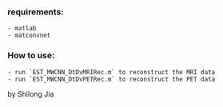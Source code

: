 ### requirements: 
    - matlab
    - matconvnet
### How to use:
    - run `EST_MWCNN_DtDvMRIRec.m` to reconstruct the MRI data
    - run `EST_MWCNN_DtDvPETRec.m` to reconstruct the PET data

by Shilong Jia

